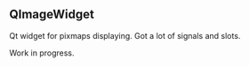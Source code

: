 ## QImageWidget 

Qt widget for pixmaps displaying. Got a lot of signals and slots.

Work in progress.
